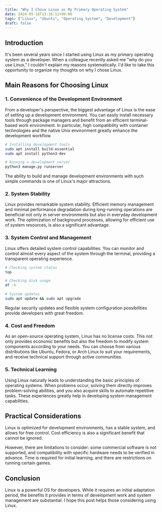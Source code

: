 ```yaml
---
title: "Why I Chose Linux as My Primary Operating System"
date: 2024-05-16T13:16:11+09:00
tags: ["Linux", "Ubuntu", "Operating System", "Development"]
draft: false
---
```


## Introduction

It's been several years since I started using Linux as my primary operating system as a developer. When a colleague recently asked me "why do you use Linux," I couldn't explain my reasons systematically. I'd like to take this opportunity to organize my thoughts on why I chose Linux.

## Main Reasons for Choosing Linux

### 1. Convenience of the Development Environment

From a developer's perspective, the biggest advantage of Linux is the ease of setting up a development environment. You can easily install necessary tools through package managers and benefit from an efficient terminal-based work environment. In particular, high compatibility with container technologies and the native Unix environment greatly enhance the development workflow.

```bash
# Installing development tools
sudo apt install build-essential
sudo apt install python3-dev

# Running a development server
python3 manage.py runserver
```

The ability to build and manage development environments with such simple commands is one of Linux's major attractions.

### 2. System Stability

Linux provides remarkable system stability. Efficient memory management and minimal performance degradation during long-running operations are beneficial not only in server environments but also in everyday development work. The optimization of background processes, allowing for efficient use of system resources, is also a significant advantage.

### 3. System Control and Management

Linux offers detailed system control capabilities. You can monitor and control almost every aspect of the system through the terminal, providing a transparent operating experience.

```bash
# Checking system status
top

# Checking disk usage
df -h

# System updates
sudo apt update && sudo apt upgrade
```

Regular security updates and flexible system configuration possibilities provide developers with great freedom.

### 4. Cost and Freedom

As an open-source operating system, Linux has no license costs. This not only provides economic benefits but also the freedom to modify system components according to your needs. You can choose from various distributions like Ubuntu, Fedora, or Arch Linux to suit your requirements, and receive technical support through active communities.

### 5. Technical Learning

Using Linux naturally leads to understanding the basic principles of operating systems. When problems occur, solving them directly improves problem-solving abilities, and you also acquire skills to automate repetitive tasks. These experiences greatly help in developing system management capabilities.

## Practical Considerations

Linux is optimized for development environments, has a stable system, and allows for free control. Cost efficiency is also a significant benefit that cannot be ignored.

However, there are limitations to consider: some commercial software is not supported, and compatibility with specific hardware needs to be verified in advance. Time is required for initial learning, and there are restrictions on running certain games.

## Conclusion

Linux is a powerful OS for developers. While it requires an initial adaptation period, the benefits it provides in terms of development work and system management are substantial. I hope this post helps those considering using Linux.
